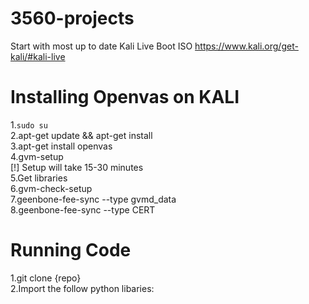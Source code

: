 # 3560-projects
Start with most up to date Kali Live Boot ISO https://www.kali.org/get-kali/#kali-live


# Installing Openvas on KALI
1.`sudo su` <br />
2.apt-get update && apt-get install<br />
3.apt-get install openvas<br />
4.gvm-setup<br />
    [!] Setup will take 15-30 minutes<br />
5.Get libraries<br />
6.gvm-check-setup<br />
7.geenbone-fee-sync --type gvmd_data<br />
8.geenbone-fee-sync --type CERT<br />


# Running Code
1.git clone {repo} <br />
2.Import the follow python libaries:
    
